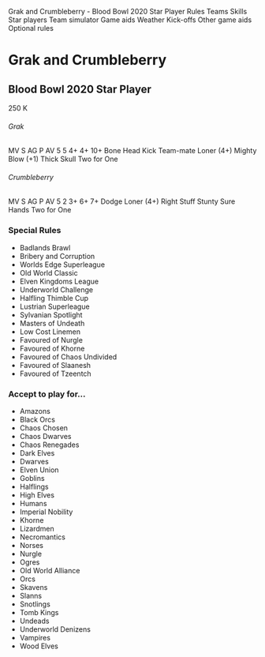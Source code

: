﻿
Grak and Crumbleberry - Blood Bowl 2020 Star Player
Rules
Teams
Skills
Star players
Team simulator
Game aids
Weather
Kick-offs
Other game aids
Optional rules
# Grak and Crumbleberry
## Blood Bowl 2020 Star Player
250 K
###### Grak
MV
S
AG
P
AV
5
5
4+
4+
10+
Bone Head
Kick Team-mate
Loner (4+)
Mighty Blow (+1)
Thick Skull
Two for One
###### Crumbleberry
MV
S
AG
P
AV
5
2
3+
6+
7+
Dodge
Loner (4+)
Right Stuff
Stunty
Sure Hands
Two for One
### Special Rules
* Badlands Brawl
* Bribery and Corruption
* Worlds Edge Superleague
* Old World Classic
* Elven Kingdoms League
* Underworld Challenge
* Halfling Thimble Cup
* Lustrian Superleague
* Sylvanian Spotlight
* Masters of Undeath
* Low Cost Linemen
* Favoured of Nurgle
* Favoured of Khorne
* Favoured of Chaos Undivided
* Favoured of Slaanesh
* Favoured of Tzeentch
### Accept to play for...
* Amazons
* Black Orcs
* Chaos Chosen
* Chaos Dwarves
* Chaos Renegades
* Dark Elves
* Dwarves
* Elven Union
* Goblins
* Halflings
* High Elves
* Humans
* Imperial Nobility
* Khorne
* Lizardmen
* Necromantics
* Norses
* Nurgle
* Ogres
* Old World Alliance
* Orcs
* Skavens
* Slanns
* Snotlings
* Tomb Kings
* Undeads
* Underworld Denizens
* Vampires
* Wood Elves